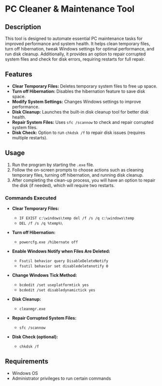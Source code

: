 # PC Cleaner & Maintenance Tool

## Description

This tool is designed to automate essential PC maintenance tasks for improved performance and system health. It helps clean temporary files, turn off hibernation, tweak Windows settings for optimal performance, and run disk cleanup. Additionally, it provides an option to repair corrupted system files and check for disk errors, requiring restarts for full repair.

## Features

- **Clear Temporary Files:** Deletes temporary system files to free up space.
- **Turn off Hibernation:** Disables the hibernation feature to save disk space.
- **Modify System Settings:** Changes Windows settings to improve performance.
- **Disk Cleanup:** Launches the built-in disk cleanup tool for better disk health.
- **Repair System Files:** Uses `sfc /scannow` to check and repair corrupted system files.
- **Disk Check:** Option to run `chkdsk /f` to repair disk issues (requires multiple restarts).

## Usage

1. Run the program by starting the `.exe` file.
2. Follow the on-screen prompts to choose actions such as cleaning temporary files, turning off hibernation, and running disk cleanup.
3. After completing the clean-up process, you will have an option to repair the disk (if needed), which will require two restarts.

### Commands Executed

- **Clear Temporary Files:**
  - `IF EXIST c:\windows\temp del /f /s /q c:\windows\temp`
  - `DEL /f /s /q %temp%\`

- **Turn off Hibernation:**
  - `powercfg.exe /hibernate off`

- **Enable Windows Notify when Files Are Deleted:**
  - `Fsutil behavior query DisableDeleteNotify`
  - `fsutil behavior set disabledeletenotify 0`

- **Change Windows Tick Method:**
  - `bcdedit /set useplatformtick yes`
  - `bcdedit /set disabledynamictick yes`

- **Disk Cleanup:**
  - `cleanmgr.exe`

- **Repair Corrupted System Files:**
  - `sfc /scannow`

- **Disk Check (optional):**
  - `chkdsk /f`

## Requirements

- Windows OS
- Administrator privileges to run certain commands
